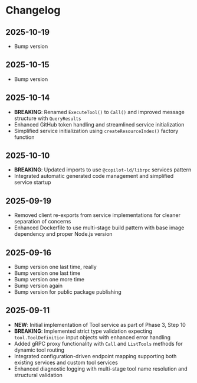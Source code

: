 # Changelog

## 2025-10-19

- Bump version

## 2025-10-15

- Bump version

## 2025-10-14

- **BREAKING**: Renamed `ExecuteTool()` to `Call()` and improved message
  structure with `QueryResults`
- Enhanced GitHub token handling and streamlined service initialization
- Simplified service initialization using `createResourceIndex()` factory
  function

## 2025-10-10

- **BREAKING**: Updated imports to use `@copilot-ld/librpc` services pattern
- Integrated automatic generated code management and simplified service startup

## 2025-09-19

- Removed client re-exports from service implementations for cleaner separation
  of concerns
- Enhanced Dockerfile to use multi-stage build pattern with base image
  dependency and proper Node.js version

## 2025-09-16

- Bump version one last time, really
- Bump version one last time
- Bump version one more time
- Bump version again
- Bump version for public package publishing

## 2025-09-11

- **NEW**: Initial implementation of Tool service as part of Phase 3, Step 10
- **BREAKING**: Implemented strict type validation expecting
  `tool.ToolDefinition` input objects with enhanced error handling
- Added gRPC proxy functionality with `Call` and `ListTools` methods for dynamic
  tool routing
- Integrated configuration-driven endpoint mapping supporting both existing
  services and custom tool services
- Enhanced diagnostic logging with multi-stage tool name resolution and
  structural validation
